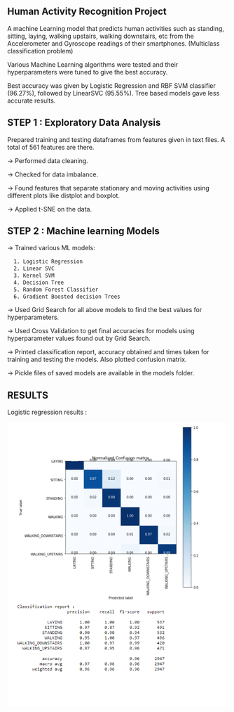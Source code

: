 ## Human Activity Recognition Project

A machine Learning model that predicts human activities such as standing, sitting, laying, walking upstairs, walking downstairs, etc from the Accelerometer and Gyroscope readings
of their smartphones. (Multiclass classification problem)

Various Machine Learning algorithms were tested and their hyperparameters were tuned to give the best accuracy.

Best accuracy was given by Logistic Regression and RBF SVM classifier (96.27%), followed by LinearSVC (95.55%). Tree based models gave less accurate results.


## STEP 1 : Exploratory Data Analysis

 Prepared training and testing dataframes from features given in text files. A total of 561 features are there.

-> Performed data cleaning.

-> Checked for data imbalance.

-> Found features that separate stationary and moving activities using different plots like distplot and boxplot.

-> Applied t-SNE on the data.


## STEP 2 : Machine learning Models

-> Trained various ML models:

      1. Logistic Regression
      2. Linear SVC
      3. Kernel SVM
      4. Decision Tree
      5. Random Forest Classifier
      6. Gradient Boosted decision Trees
      
-> Used Grid Search for all above models to find the best values for hyperparameters.

-> Used Cross Validation to get final accuracies for models using hyperparameter values found out by Grid Search.

-> Printed classification report, accuracy obtained and times taken for training and testing the models. Also plotted confusion matrix.

-> Pickle files of saved models are available in the models folder.

## RESULTS

 Logistic regression results :
 
 ![Alt text](https://github.com/ChetnaAgarwal/Human-Activity-Recognition-Project/blob/master/human%20activity%20result%20snapshots/log%20reg%20result%20snapshot.png)
